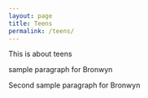 ```yaml
---
layout: page
title: Teens 
permalink: /teens/
---
```


This is about teens

<p> sample paragraph for Bronwyn </p>
<p> Second sample paragraph for Bronwyn </p>
